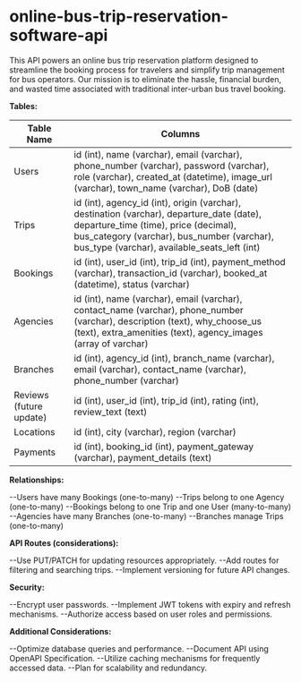 # online-bus-trip-reservation-software-api
This API powers an online bus trip reservation platform designed to streamline the booking process for travelers and simplify trip management for bus operators. Our mission is to eliminate the hassle, financial burden, and wasted time associated with traditional inter-urban bus travel booking.



**Tables:**

| Table Name | Columns |
|---|---|
| Users | id (int), name (varchar), email (varchar), phone_number (varchar), password (varchar), role (varchar), created_at (datetime), image_url (varchar), town_name (varchar), DoB (date) |
| Trips | id (int), agency_id (int), origin (varchar), destination (varchar), departure_date (date), departure_time (time), price (decimal), bus_category (varchar), bus_number (varchar), bus_type (varchar), available_seats_left (int) |
| Bookings | id (int), user_id (int), trip_id (int), payment_method (varchar), transaction_id (varchar), booked_at (datetime), status (varchar) |
| Agencies | id (int), name (varchar), email (varchar), contact_name (varchar), phone_number (varchar), description (text), why_choose_us (text), extra_amenities (text), agency_images (array of varchar) |
| Branches | id (int), agency_id (int), branch_name (varchar), email (varchar), contact_name (varchar), phone_number (varchar) |
| Reviews (future update) | id (int), user_id (int), trip_id (int), rating (int), review_text (text) |
| Locations | id (int), city (varchar), region (varchar) |
| Payments | id (int), booking_id (int), payment_gateway (varchar), payment_details (text) |

**Relationships:**

--Users have many Bookings (one-to-many)
--Trips belong to one Agency (one-to-many)
--Bookings belong to one Trip and one User (many-to-many)
--Agencies have many Branches (one-to-many)
--Branches manage Trips (one-to-many)

**API Routes (considerations):**

--Use PUT/PATCH for updating resources appropriately.
--Add routes for filtering and searching trips.
--Implement versioning for future API changes.

**Security:**

--Encrypt user passwords.
--Implement JWT tokens with expiry and refresh mechanisms.
--Authorize access based on user roles and permissions.

**Additional Considerations:**

--Optimize database queries and performance.
--Document API using OpenAPI Specification.
--Utilize caching mechanisms for frequently accessed data.
--Plan for scalability and redundancy.

